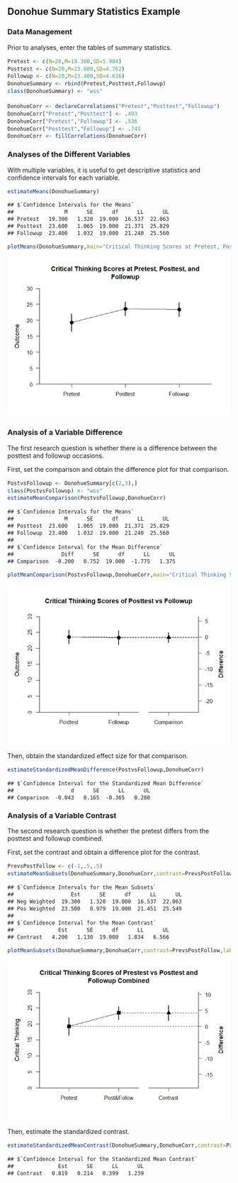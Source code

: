 
## Donohue Summary Statistics Example

### Data Management

Prior to analyses, enter the tables of summary statistics.


```r
Pretest <- c(N=20,M=19.300,SD=5.904)
Posttest <- c(N=20,M=23.600,SD=4.762)
Followup <- c(N=20,M=23.400,SD=4.616)
DonohueSummary <- rbind(Pretest,Posttest,Followup)
class(DonohueSummary) <- "wss"

DonohueCorr <- declareCorrelations("Pretest","Posttest","Followup")
DonohueCorr["Pretest","Posttest"] <- .493
DonohueCorr["Pretest","Followup"] <- .536
DonohueCorr["Posttest","Followup"] <- .743
DonohueCorr <- fillCorrelations(DonohueCorr)
```

### Analyses of the Different Variables

With multiple variables, it is useful to get descriptive statistics and confidence intervals for each variable.


```r
estimateMeans(DonohueSummary)
```

```
## $`Confidence Intervals for the Means`
##                M      SE      df      LL      UL
## Pretest   19.300   1.320  19.000  16.537  22.063
## Posttest  23.600   1.065  19.000  21.371  25.829
## Followup  23.400   1.032  19.000  21.240  25.560
```

```r
plotMeans(DonohueSummary,main="Critical Thinking Scores at Pretest, Posttest, and Followup",ylim=c(0,30),values=FALSE)
```

![](figures/Donohue-Summary-Means-1.png)<!-- -->
 
### Analysis of a Variable Difference

The first research question is whether there is a difference between the posttest and followup occasions.

First, set the comparison and obtain the difference plot for that comparison.


```r
PostvsFollowup <- DonohueSummary[c(2,3),]
class(PostvsFollowup) <- "wss"
estimateMeanComparison(PostvsFollowup,DonohueCorr)
```

```
## $`Confidence Intervals for the Means`
##                M      SE      df      LL      UL
## Posttest  23.600   1.065  19.000  21.371  25.829
## Followup  23.400   1.032  19.000  21.240  25.560
## 
## $`Confidence Interval for the Mean Difference`
##               Diff      SE      df      LL      UL
## Comparison  -0.200   0.752  19.000  -1.775   1.375
```

```r
plotMeanComparison(PostvsFollowup,DonohueCorr,main="Critical Thinking Scores of Posttest vs Followup",ylim=c(0,30),values=FALSE)
```

![](figures/Donohue-Summary-Comparison-1.png)<!-- -->

Then, obtain the standardized effect size for that comparison.


```r
estimateStandardizedMeanDifference(PostvsFollowup,DonohueCorr)
```

```
## $`Confidence Interval for the Standardized Mean Difference`
##                  d      SE      LL      UL
## Comparison  -0.043   0.165  -0.365   0.280
```

### Analysis of a Variable Contrast

The second research question is whether the pretest differs from the posttest and followup combined.

First, set the contrast and obtain a difference plot for the contrast.


```r
PrevsPostFollow <- c(-1,.5,.5)
estimateMeanSubsets(DonohueSummary,DonohueCorr,contrast=PrevsPostFollow)
```

```
## $`Confidence Intervals for the Mean Subsets`
##                  Est      SE      df      LL      UL
## Neg Weighted  19.300   1.320  19.000  16.537  22.063
## Pos Weighted  23.500   0.979  19.000  21.451  25.549
## 
## $`Confidence Interval for the Mean Contrast`
##              Est      SE      df      LL      UL
## Contrast   4.200   1.130  19.000   1.834   6.566
```

```r
plotMeanSubsets(DonohueSummary,DonohueCorr,contrast=PrevsPostFollow,labels=c("Pretest","Post&Follow"),main="Critical Thinking Scores of Prestest vs Posttest and Followup Combined",ylab="Critical Thinking",ylim=c(0,30),values=FALSE)
```

![](figures/Donohue-Summary-Contrast-1.png)<!-- -->

Then, estimate the standardized contrast.


```r
estimateStandardizedMeanContrast(DonohueSummary,DonohueCorr,contrast=PrevsPostFollow)
```

```
## $`Confidence Interval for the Standardized Mean Contrast`
##              Est      SE      LL      UL
## Contrast   0.819   0.214   0.399   1.239
```
